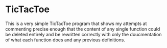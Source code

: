 TicTacToe
=========

This is a very simple TicTacToe program that shows my attempts at commenting precise enough that the content of any single function could be deleted entirely and be rewritten correctly with only the doucmentation of what each function does and any previous definitions.



